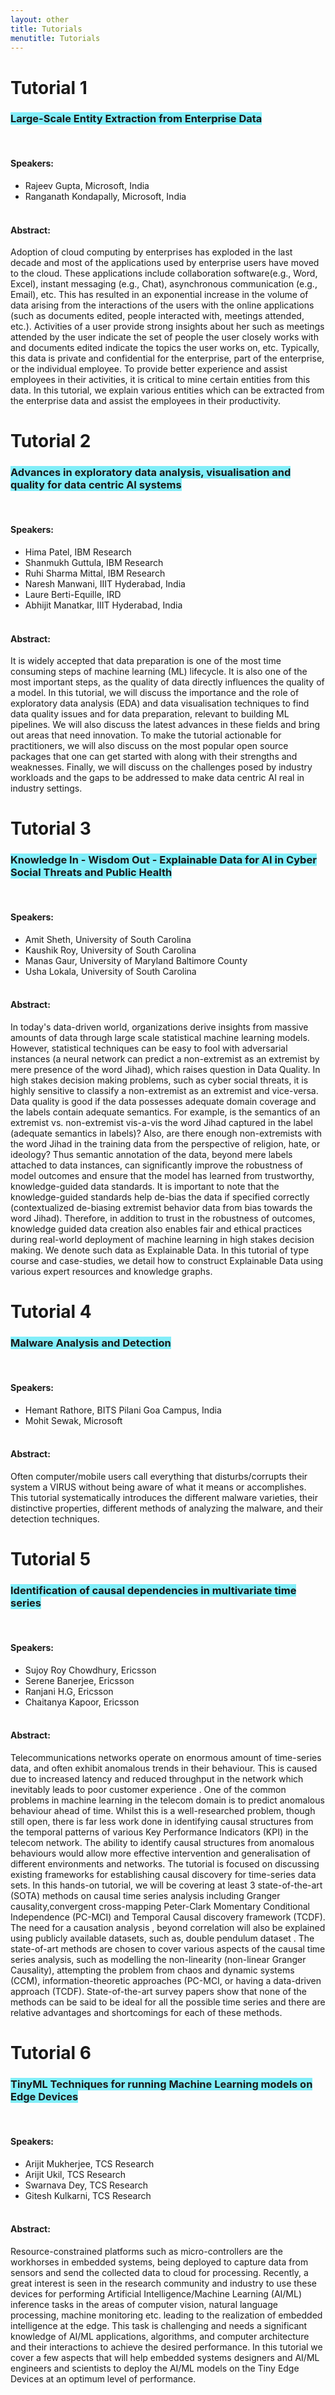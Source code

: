 ```yaml
---
layout: other
title: Tutorials
menutitle: Tutorials
---
```


<div markdown=1 class="bd-callout bd-callout-info">

<!-- #  Accepted/Invited Tutorials List -->

# Tutorial 1
### **<span style="background-color: #82EEF9">Large-Scale Entity Extraction from Enterprise Data</span>**   
&nbsp;  
#### **Speakers:**  
* Rajeev Gupta, Microsoft, India
* Ranganath Kondapally, Microsoft, India  
&nbsp;

#### **Abstract:**  
Adoption of cloud computing by enterprises has exploded in the last decade and most of the applications used by enterprise users have moved to the cloud. These applications include collaboration software(e.g., Word, Excel), instant messaging (e.g., Chat), asynchronous communication (e.g., Email), etc. This has resulted in an exponential increase in the volume of data arising from the interactions of the users with the online applications (such as documents edited, people interacted with, meetings attended, etc.). Activities of a user provide strong insights about her such as meetings attended by the user indicate the set of people the user closely works with and documents edited indicate the topics the user works on, etc. Typically, this data is private and confidential for the enterprise, part of the enterprise, or the individual employee. To provide better experience and assist employees in their activities, it is critical to mine certain entities from this data. In this tutorial, we explain various entities which can be extracted from the enterprise data and assist the employees in their productivity.
</div>

<div markdown=1 class="bd-callout bd-callout-info">

# Tutorial 2

### **<span style="background-color: #82EEF9">Advances in exploratory data analysis, visualisation and quality for data centric AI systems</span>**  
&nbsp; 
#### **Speakers:**  
* Hima Patel, IBM Research
* Shanmukh Guttula, IBM Research
* Ruhi Sharma Mittal, IBM Research
* Naresh Manwani, IIIT Hyderabad, India
* Laure Berti-Equille, IRD
* Abhijit Manatkar, IIIT Hyderabad, India  
&nbsp;

#### **Abstract:**  
It is widely accepted that data preparation is one of the most time consuming steps of machine learning (ML) lifecycle. It is also one of the most important steps, as the quality of data directly influences the quality of a model. In this tutorial, we will discuss the importance and the role of exploratory data analysis (EDA) and data visualisation techniques to find data quality issues and for data preparation, relevant to building ML pipelines. We will also discuss the latest advances in these fields and bring out areas that need innovation. To make the tutorial actionable for practitioners, we will also discuss on the most popular open source packages that one can get started with along with their strengths and weaknesses. Finally, we will discuss on the challenges posed by industry workloads and the gaps to be addressed to make data centric AI real in industry settings.
</div>

<div markdown=1 class="bd-callout bd-callout-info">

# Tutorial 3

### **<span style="background-color: #82EEF9">Knowledge In - Wisdom Out - Explainable Data for AI in Cyber Social Threats and Public Health</span>**  
&nbsp;  
#### **Speakers:**  
* Amit Sheth, University of South Carolina
* Kaushik Roy, University of South Carolina
* Manas Gaur, University of Maryland Baltimore County
* Usha Lokala, University of South Carolina  
&nbsp;

#### **Abstract:**  
In today's data-driven world, organizations derive insights from massive amounts of data through large scale statistical machine learning models. However, statistical techniques can be easy to fool with adversarial instances (a neural network can predict a non-extremist as an extremist by mere presence of the word Jihad), which raises question in Data Quality. In high stakes decision making problems, such as cyber social threats, it is highly sensitive to classify a non-extremist as an extremist and vice-versa. Data quality is good if the data possesses adequate domain coverage and the labels contain adequate semantics. For example, is the semantics of an extremist vs. non-extremist vis-a-vis the word Jihad captured in the label (adequate semantics in labels)? Also, are there enough non-extremists with the word Jihad in the training data from the perspective of religion, hate, or ideology? Thus semantic annotation of the data, beyond mere labels attached to data instances, can significantly improve the robustness of model outcomes and ensure that the model has learned from trustworthy, knowledge-guided data standards. It is important to note that the knowledge-guided standards help de-bias the data if specified correctly (contextualized de-biasing extremist behavior data from bias towards the word Jihad). Therefore, in addition to trust in the robustness of outcomes, knowledge guided data creation also enables fair and ethical practices during real-world deployment of machine learning in high stakes decision making. We denote such data as Explainable Data. In this tutorial of type course and case-studies, we detail how to construct Explainable Data using various expert resources and knowledge graphs.

</div>

<div markdown=1 class="bd-callout bd-callout-info">

# Tutorial 4

### **<span style="background-color: #82EEF9">Malware Analysis and Detection</span>**  
&nbsp;  
#### **Speakers:**  
* Hemant Rathore, BITS Pilani Goa Campus, India
* Mohit Sewak, Microsoft  
&nbsp;

#### **Abstract:**  
Often computer/mobile users call everything that disturbs/corrupts their system a VIRUS without being aware of what it means or accomplishes. This tutorial systematically introduces the different malware varieties, their distinctive properties, different methods of analyzing the malware, and their detection techniques.
</div>

<div markdown=1 class="bd-callout bd-callout-info">

# Tutorial 5

### **<span style="background-color: #82EEF9">Identification of causal dependencies in multivariate time series</span>**
&nbsp;  
#### **Speakers:**  
* Sujoy Roy Chowdhury, Ericsson
* Serene Banerjee, Ericsson
* Ranjani H.G, Ericsson
* Chaitanya Kapoor, Ericsson  
&nbsp;

#### **Abstract:**  
Telecommunications networks operate on enormous amount of time-series data, and often exhibit anomalous trends in their behaviour. This is caused due to increased latency and reduced throughput in the network which inevitably leads to poor customer experience . One of the common problems in machine learning in the telecom domain is to predict anomalous behaviour ahead of time. Whilst this is a well-researched problem, though still open, there is far less work done in identifying causal structures from the temporal patterns of various Key Performance Indicators (KPI) in the telecom network. The ability to identify causal structures from anomalous behaviours would allow more effective intervention and generalisation of different environments and networks. The tutorial is focused on discussing existing frameworks for establishing causal discovery for time-series data sets. In this hands-on tutorial, we will be covering at least 3 state-of-the-art (SOTA) methods on causal time series analysis including Granger causality,convergent cross-mapping Peter-Clark Momentary Conditional Independence (PC-MCI) and Temporal Causal discovery framework (TCDF). The need for a causation analysis , beyond correlation will also be explained using publicly available datasets, such as, double pendulum dataset . The state-of-art methods are chosen to cover various aspects of the causal time series analysis, such as modelling the non-linearity (non-linear Granger Causality), attempting the problem from chaos and dynamic systems (CCM), information-theoretic approaches (PC-MCI, or having a data-driven approach (TCDF). State-of-the-art survey papers show that none of the methods can be said to be ideal for all the possible time series and there are relative advantages and shortcomings for each of these methods.
</div>

<div markdown=1 class="bd-callout bd-callout-info">

# Tutorial 6

### **<span style="background-color: #82EEF9">TinyML Techniques for running Machine Learning models on Edge Devices</span>**
&nbsp;  
#### **Speakers:**  
* Arijit Mukherjee, TCS Research
* Arijit Ukil, TCS Research
* Swarnava Dey, TCS Research
* Gitesh Kulkarni, TCS Research  
&nbsp;

#### **Abstract:**  
Resource-constrained platforms such as micro-controllers are the workhorses in embedded systems, being deployed to capture data from sensors and send the collected data to cloud for processing. Recently, a great interest is seen in the research community and industry to use these devices for performing Artificial Intelligence/Machine Learning (AI/ML) inference tasks in the areas of computer vision, natural language processing, machine monitoring etc. leading to the realization of embedded intelligence at the edge. This task is challenging and needs a significant knowledge of AI/ML applications, algorithms, and computer architecture and their interactions to achieve the desired performance. In this tutorial we cover a few aspects that will help embedded systems designers and AI/ML engineers and scientists to deploy the AI/ML models on the Tiny Edge Devices at an optimum level of performance.
</div>
